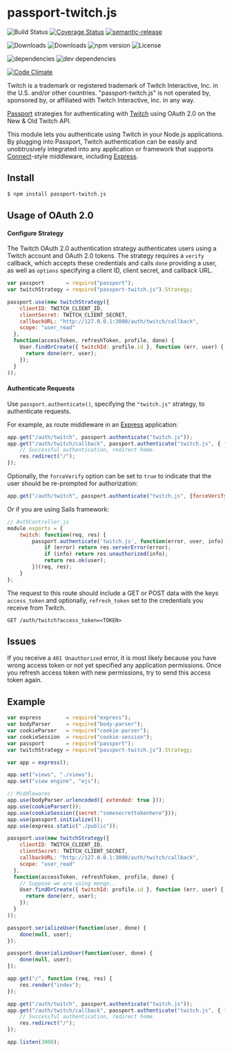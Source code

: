 # passport-twitch.js

![Build Status](https://img.shields.io/travis/Bioblaze/passport-twitch.js.svg)
[![Coverage Status](https://coveralls.io/repos/github/Bioblaze/passport-twitch.js/badge.svg?branch=master)](https://coveralls.io/github/Bioblaze/passport-twitch.js?branch=master)
[![semantic-release](https://img.shields.io/badge/%20%20%F0%9F%93%A6%F0%9F%9A%80-semantic--release-e10079.svg)](https://github.com/semantic-release/semantic-release)

![Downloads](https://img.shields.io/npm/dm/passport-twitch.js.svg)
![Downloads](https://img.shields.io/npm/dt/passport-twitch.js.svg)
![npm version](https://img.shields.io/npm/v/passport-twitch.js.svg)
![License](https://img.shields.io/npm/l/passport-twitch.js.svg)

![dependencies](https://img.shields.io/david/Bioblaze/passport-twitch.js.svg)
![dev dependencies](https://img.shields.io/david/dev/Bioblaze/passport-twitch.js.svg)

[![Code Climate](https://codeclimate.com/github/Bioblaze/passport-twitch.js/badges/gpa.svg)](https://codeclimate.com/github/Bioblaze/passport-twitch.js)


Twitch is a trademark or registered trademark of Twitch Interactive, Inc. in the U.S. and/or other countries. "passport-twitch.js" is not operated by, sponsored by, or affiliated with Twitch Interactive, Inc. in any way.

[Passport](http://passportjs.org/) strategies for authenticating with [Twitch](http://www.twitch.tv/)
using OAuth 2.0 on the New & Old Twitch API.

This module lets you authenticate using Twitch in your Node.js applications.
By plugging into Passport, Twitch authentication can be easily and
unobtrusively integrated into any application or framework that supports
[Connect](http://www.senchalabs.org/connect/)-style middleware, including
[Express](http://expressjs.com/).

## Install
```bash
$ npm install passport-twitch.js
```
## Usage of OAuth 2.0

#### Configure Strategy

The Twitch OAuth 2.0 authentication strategy authenticates users using a Twitch
account and OAuth 2.0 tokens. The strategy requires a `verify` callback, which
accepts these credentials and calls `done` providing a user, as well as
`options` specifying a client ID, client secret, and callback URL.

```javascript
var passport       = require("passport");
var twitchStrategy = require("passport-twitch.js").Strategy;

passport.use(new twitchStrategy({
    clientID: TWITCH_CLIENT_ID,
    clientSecret: TWITCH_CLIENT_SECRET,
    callbackURL: "http://127.0.0.1:3000/auth/twitch/callback",
    scope: "user_read"
  },
  function(accessToken, refreshToken, profile, done) {
    User.findOrCreate({ twitchId: profile.id }, function (err, user) {
      return done(err, user);
    });
  }
));
```

#### Authenticate Requests

Use `passport.authenticate()`, specifying the `"twitch.js"` strategy, to
authenticate requests.

For example, as route middleware in an [Express](http://expressjs.com/)
application:

```javascript
app.get("/auth/twitch", passport.authenticate("twitch.js"));
app.get("/auth/twitch/callback", passport.authenticate("twitch.js", { failureRedirect: "/" }), function(req, res) {
    // Successful authentication, redirect home.
    res.redirect("/");
});
```

Optionally, the `forceVerify` option can be set to `true` to indicate
that the user should be re-prompted for authorization:

```javascript
app.get("/auth/twitch", passport.authenticate("twitch.js", {forceVerify: true}));
```

Or if you are using Sails framework:

```javascript
// AuthController.js
module.exports = {
    twitch: function(req, res) {
        passport.authenticate('twitch.js', function(error, user, info) {
            if (error) return res.serverError(error);
            if (info) return res.unauthorized(info);
            return res.ok(user);
        })(req, res);
    }
};
```

The request to this route should include a GET or POST data with the keys `access_token` and optionally, `refresh_token` set to the credentials you receive from Twitch.

```
GET /auth/twitch?access_token=<TOKEN>
```

## Issues

If you receive a `401 Unauthorized` error, it is most likely because you have wrong access token or not yet specified any application permissions.
Once you refresh access token with new permissions, try to send this access token again.

## Example

```javascript
var express        = require("express");
var bodyParser     = require("body-parser");
var cookieParser   = require("cookie-parser");
var cookieSession  = require("cookie-session");
var passport       = require("passport");
var twitchStrategy = require("passport-twitch.js").Strategy;

var app = express();

app.set("views", "./views");
app.set("view engine", "ejs");

// Middlewares
app.use(bodyParser.urlencoded({ extended: true }));
app.use(cookieParser());
app.use(cookieSession({secret:"somesecrettokenhere"}));
app.use(passport.initialize());
app.use(express.static("./public"));

passport.use(new twitchStrategy({
    clientID: TWITCH_CLIENT_ID,
    clientSecret: TWITCH_CLIENT_SECRET,
    callbackURL: "http://127.0.0.1:3000/auth/twitch/callback",
    scope: "user_read"
  },
  function(accessToken, refreshToken, profile, done) {
    // Suppose we are using mongo..
    User.findOrCreate({ twitchId: profile.id }, function (err, user) {
      return done(err, user);
    });
  }
));

passport.serializeUser(function(user, done) {
    done(null, user);
});

passport.deserializeUser(function(user, done) {
    done(null, user);
});

app.get("/", function (req, res) {
    res.render("index");
});

app.get("/auth/twitch", passport.authenticate("twitch.js"));
app.get("/auth/twitch/callback", passport.authenticate("twitch.js", { failureRedirect: "/" }), function(req, res) {
    // Successful authentication, redirect home.
    res.redirect("/");
});

app.listen(3000);
```
